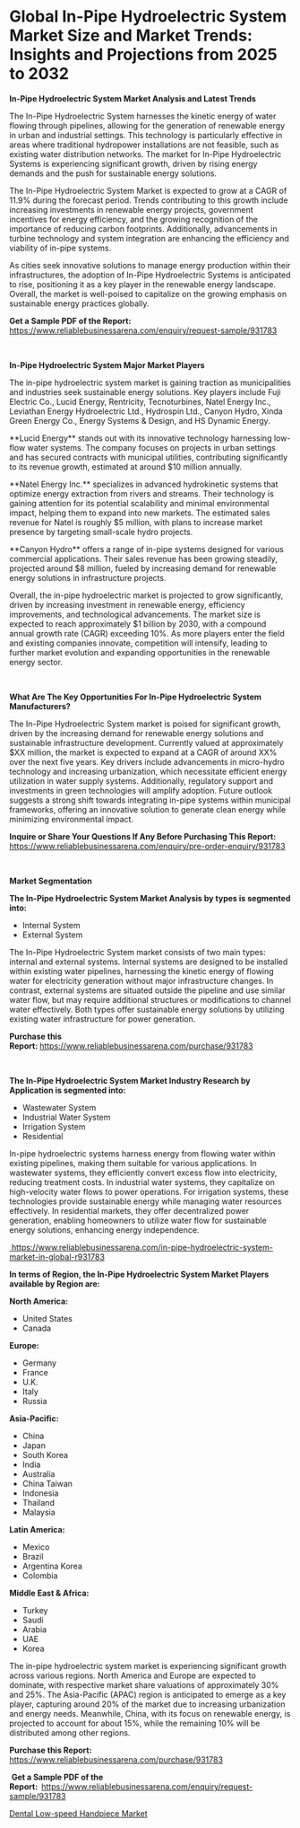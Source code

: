 <p><h1>Global In-Pipe Hydroelectric System Market Size and Market Trends: Insights and Projections from 2025 to 2032</h1></p><p><strong>In-Pipe Hydroelectric System Market Analysis and Latest Trends</strong></p>
<p><p>The In-Pipe Hydroelectric System harnesses the kinetic energy of water flowing through pipelines, allowing for the generation of renewable energy in urban and industrial settings. This technology is particularly effective in areas where traditional hydropower installations are not feasible, such as existing water distribution networks. The market for In-Pipe Hydroelectric Systems is experiencing significant growth, driven by rising energy demands and the push for sustainable energy solutions.</p><p>The In-Pipe Hydroelectric System Market is expected to grow at a CAGR of 11.9% during the forecast period. Trends contributing to this growth include increasing investments in renewable energy projects, government incentives for energy efficiency, and the growing recognition of the importance of reducing carbon footprints. Additionally, advancements in turbine technology and system integration are enhancing the efficiency and viability of in-pipe systems. </p><p>As cities seek innovative solutions to manage energy production within their infrastructures, the adoption of In-Pipe Hydroelectric Systems is anticipated to rise, positioning it as a key player in the renewable energy landscape. Overall, the market is well-poised to capitalize on the growing emphasis on sustainable energy practices globally.</p></p>
<p><strong>Get a Sample PDF of the Report:&nbsp;</strong> <a href="https://www.reliablebusinessarena.com/enquiry/request-sample/931783?utm_campaign=3041&utm_medium=2&utm_source=Github&utm_content=ia&utm_term=21032025&utm_id=in-pipe-hydroelectric-system">https://www.reliablebusinessarena.com/enquiry/request-sample/931783</a></p>
<p>&nbsp;</p>
<p><strong>In-Pipe Hydroelectric System Major Market Players</strong></p>
<p><p>The in-pipe hydroelectric system market is gaining traction as municipalities and industries seek sustainable energy solutions. Key players include Fuji Electric Co., Lucid Energy, Rentricity, Tecnoturbines, Natel Energy Inc., Leviathan Energy Hydroelectric Ltd., Hydrospin Ltd., Canyon Hydro, Xinda Green Energy Co., Energy Systems & Design, and HS Dynamic Energy.</p><p>**Lucid Energy** stands out with its innovative technology harnessing low-flow water systems. The company focuses on projects in urban settings and has secured contracts with municipal utilities, contributing significantly to its revenue growth, estimated at around $10 million annually. </p><p>**Natel Energy Inc.** specializes in advanced hydrokinetic systems that optimize energy extraction from rivers and streams. Their technology is gaining attention for its potential scalability and minimal environmental impact, helping them to expand into new markets. The estimated sales revenue for Natel is roughly $5 million, with plans to increase market presence by targeting small-scale hydro projects.</p><p>**Canyon Hydro** offers a range of in-pipe systems designed for various commercial applications. Their sales revenue has been growing steadily, projected around $8 million, fueled by increasing demand for renewable energy solutions in infrastructure projects.</p><p>Overall, the in-pipe hydroelectric market is projected to grow significantly, driven by increasing investment in renewable energy, efficiency improvements, and technological advancements. The market size is expected to reach approximately $1 billion by 2030, with a compound annual growth rate (CAGR) exceeding 10%. As more players enter the field and existing companies innovate, competition will intensify, leading to further market evolution and expanding opportunities in the renewable energy sector.</p></p>
<p>&nbsp;</p>
<p><strong>What Are The Key Opportunities For In-Pipe Hydroelectric System Manufacturers?</strong></p>
<p><p>The In-Pipe Hydroelectric System market is poised for significant growth, driven by the increasing demand for renewable energy solutions and sustainable infrastructure development. Currently valued at approximately $XX million, the market is expected to expand at a CAGR of around XX% over the next five years. Key drivers include advancements in micro-hydro technology and increasing urbanization, which necessitate efficient energy utilization in water supply systems. Additionally, regulatory support and investments in green technologies will amplify adoption. Future outlook suggests a strong shift towards integrating in-pipe systems within municipal frameworks, offering an innovative solution to generate clean energy while minimizing environmental impact.</p></p>
<p><strong>Inquire or Share Your Questions If Any Before Purchasing This Report:</strong> <a href="https://www.reliablebusinessarena.com/enquiry/pre-order-enquiry/931783?utm_campaign=3041&utm_medium=2&utm_source=Github&utm_content=ia&utm_term=21032025&utm_id=in-pipe-hydroelectric-system">https://www.reliablebusinessarena.com/enquiry/pre-order-enquiry/931783</a></p>
<p>&nbsp;</p>
<p><strong>Market Segmentation</strong></p>
<p><strong>The In-Pipe Hydroelectric System Market Analysis by types is segmented into:</strong></p>
<p><ul><li>Internal System</li><li>External System</li></ul></p>
<p><p>The In-Pipe Hydroelectric System market consists of two main types: internal and external systems. Internal systems are designed to be installed within existing water pipelines, harnessing the kinetic energy of flowing water for electricity generation without major infrastructure changes. In contrast, external systems are situated outside the pipeline and use similar water flow, but may require additional structures or modifications to channel water effectively. Both types offer sustainable energy solutions by utilizing existing water infrastructure for power generation.</p></p>
<p><strong>Purchase this Report:&nbsp;</strong><a href="https://www.reliablebusinessarena.com/purchase/931783?utm_campaign=3041&utm_medium=2&utm_source=Github&utm_content=ia&utm_term=21032025&utm_id=in-pipe-hydroelectric-system">https://www.reliablebusinessarena.com/purchase/931783</a></p>
<p>&nbsp;</p>
<p><strong>The In-Pipe Hydroelectric System Market Industry Research by Application is segmented into:</strong></p>
<p><ul><li>Wastewater System</li><li>Industrial Water System</li><li>Irrigation System</li><li>Residential</li></ul></p>
<p><p>In-pipe hydroelectric systems harness energy from flowing water within existing pipelines, making them suitable for various applications. In wastewater systems, they efficiently convert excess flow into electricity, reducing treatment costs. In industrial water systems, they capitalize on high-velocity water flows to power operations. For irrigation systems, these technologies provide sustainable energy while managing water resources effectively. In residential markets, they offer decentralized power generation, enabling homeowners to utilize water flow for sustainable energy solutions, enhancing energy independence.</p></p>
<p><a href="https://www.reliablebusinessarena.com/in-pipe-hydroelectric-system-market-in-global-r931783?utm_campaign=3041&utm_medium=2&utm_source=Github&utm_content=ia&utm_term=21032025&utm_id=in-pipe-hydroelectric-system">&nbsp;https://www.reliablebusinessarena.com/in-pipe-hydroelectric-system-market-in-global-r931783</a></p>
<p><strong>In terms of Region, the In-Pipe Hydroelectric System Market Players available by Region are:</strong></p>
<p>
    <p> <strong> North America: </strong>
        <ul>
            <li>United States</li>
            <li>Canada</li>
        </ul>
        </p> 
    <p> <strong> Europe: </strong>
        <ul>
            <li>Germany</li>
            <li>France</li>
            <li>U.K.</li>
            <li>Italy</li>
            <li>Russia</li>
        </ul>
        </p> 
    <p> <strong> Asia-Pacific: </strong>
        <ul>
            <li>China</li>
            <li>Japan</li>
            <li>South Korea</li>
            <li>India</li>
            <li>Australia</li>
            <li>China Taiwan</li>
            <li>Indonesia</li>
            <li>Thailand</li>
            <li>Malaysia</li>
        </ul>
        </p> 
    <p> <strong> Latin America: </strong>
        <ul>
            <li>Mexico</li>
            <li>Brazil</li>
            <li>Argentina Korea</li>
            <li>Colombia</li>
        </ul>
        </p> 
    <p> <strong> Middle East & Africa: </strong>
        <ul>
            <li>Turkey</li>
            <li>Saudi</li>
            <li>Arabia</li>
            <li>UAE</li>
            <li>Korea</li>
        </ul>
    </p>
    </p>
<p><p>The in-pipe hydroelectric system market is experiencing significant growth across various regions. North America and Europe are expected to dominate, with respective market share valuations of approximately 30% and 25%. The Asia-Pacific (APAC) region is anticipated to emerge as a key player, capturing around 20% of the market due to increasing urbanization and energy needs. Meanwhile, China, with its focus on renewable energy, is projected to account for about 15%, while the remaining 10% will be distributed among other regions.</p></p>
<p><strong>Purchase this Report: </strong><a href="https://www.reliablebusinessarena.com/purchase/931783?utm_campaign=3041&utm_medium=2&utm_source=Github&utm_content=ia&utm_term=21032025&utm_id=in-pipe-hydroelectric-system">https://www.reliablebusinessarena.com/purchase/931783</a></p>
<p>&nbsp;<strong>Get a Sample PDF of the Report:&nbsp;&nbsp;</strong><a href="https://www.reliablebusinessarena.com/enquiry/request-sample/931783?utm_campaign=3041&utm_medium=2&utm_source=Github&utm_content=ia&utm_term=21032025&utm_id=in-pipe-hydroelectric-system">https://www.reliablebusinessarena.com/enquiry/request-sample/931783</a></p>
<p><strong></strong></p>
<p><p><a href="https://github.com/rianttegang/Market-Research-Report-List-1/blob/main/dental-low-speed-handpiece-market.md?utm_campaign=3041&utm_medium=2&utm_source=Github&utm_content=ia&utm_term=21032025&utm_id=in-pipe-hydroelectric-system">Dental Low-speed Handpiece Market</a></p></p>